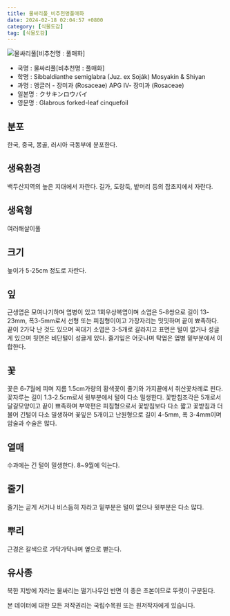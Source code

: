 ```yaml
---
title: 물싸리풀_비추천명풀매화
date: 2024-02-18 02:04:57 +0800
category: [식물도감]
tag: [식물도감]
---
```




![물싸리풀[비추천명 : 풀매화]](/fileUpload/plants/basic/Rosaceae/Potentilla/13358/1_th2.JPG)
- 국명 : 물싸리풀[비추천명 : 풀매화]
- 학명 : Sibbaldianthe semiglabra (Juz. ex Soják) Mosyakin & Shiyan
- 과명 : 앵글러 - 장미과 (Rosaceae) APG Ⅳ- 장미과 (Rosaceae)
- 일본명 : クサキンロウバイ
- 영문명 : Glabrous forked-leaf cinquefoil


## 분포
한국, 중국, 몽골, 러시아 극동부에 분포한다.
## 생육환경
백두산지역의 높은 지대에서 자란다. 길가, 도랑둑, 밭머리 등의 잡초지에서 자란다.
## 생육형
여러해살이풀 
## 크기
높이가 5-25cm 정도로 자란다.
## 잎
근생엽은 모여나기하며 엽병이 있고 1회우상복엽이며 소엽은 5-8쌍으로 길이 13-23mm, 폭3-5mm로서 선형 또는 피침형이이고 가장자리는 밋밋하며 끝이 뾰족하다. 끝이 2가닥 난 것도 있으며 꼭대기 소엽은 3-5개로 갈라지고 표면은 털이 없거나 성글게 있으며 뒷면은 비단털이 성글게 있다. 줄기잎은 어긋나며 탁엽은 엽병 밑부분에서 이합한다.
## 꽃
꽃은 6-7월에 피며 지름 1.5cm가량의 황색꽃이 줄기와 가지끝에서 취산꽃차례로 핀다. 꽃자루는 길이 1.3-2.5cm로서 윗부분에서 털이 다소 밀생한다. 꽃받침조각은 5개로서 달걀모양이고 끝이 뾰족하며 부악편은 피침형으로서 꽃받침보다 다소 짧고 꽃받침과 더불어 긴털이 다소 밀생하며 꽃잎은 5개이고 난원형으로 길이 4-5mm, 폭 3-4mm이며 암술과 수술은 많다.
## 열매
수과에는 긴 털이 밀생한다. 8~9월에 익는다.
## 줄기
줄기는 곧게 서거나 비스듬히 자라고 밑부분은 털이 없으나 윗부분은 다소 많다.
## 뿌리
근경은 갈색으로 가닥가닥나며 옆으로 뻗는다.
## 유사종
북한 지방에 자라는 물싸리는 떨기나무인 반면 이 종은 초본이므로 뚜렷이 구분된다.






본 데이터에 대한 모든 저작권리는 국립수목원 또는 원저작자에게 있습니다.
